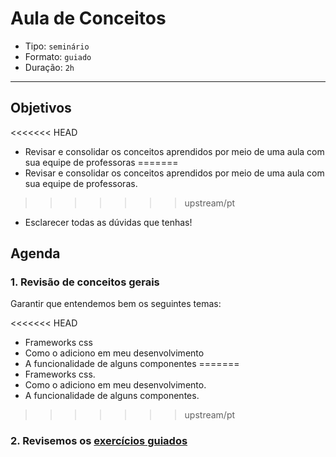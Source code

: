 # Aula de Conceitos

- Tipo: `seminário`
- Formato: `guiado`
- Duração: `2h`

***

## Objetivos

<<<<<<< HEAD
- Revisar e consolidar os conceitos aprendidos por meio de uma aula com sua equipe de professoras
=======
- Revisar e consolidar os conceitos aprendidos por meio de uma aula com sua equipe de professoras.
>>>>>>> upstream/pt
- Esclarecer todas as dúvidas que tenhas!

## Agenda

### 1. Revisão de conceitos gerais

Garantir que entendemos bem os seguintes temas:

<<<<<<< HEAD
- Frameworks css
- Como o adiciono em meu desenvolvimento
- A funcionalidade de alguns componentes
=======
- Frameworks css.
- Como o adiciono em meu desenvolvimento.
- A funcionalidade de alguns componentes.
>>>>>>> upstream/pt

### 2. Revisemos os [exercícios guiados](07-guided-exercises)
